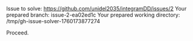 Issue to solve: https://github.com/unidel2035/integramDD/issues/2
Your prepared branch: issue-2-ea02ed1c
Your prepared working directory: /tmp/gh-issue-solver-1760173877274

Proceed.